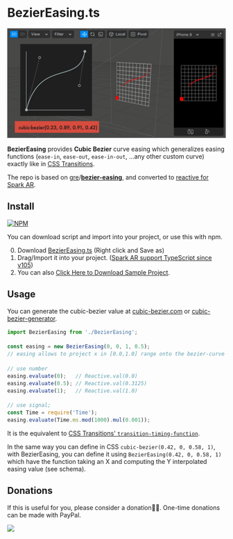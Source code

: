 # BezierEasing.ts

![bezier-easing-index](README.assets/bezier-easing-index.gif)

**BezierEasing** provides **Cubic Bezier** curve easing which generalizes easing functions (`ease-in`, `ease-out`, `ease-in-out`, ...any other custom curve) exactly like in [CSS Transitions](https://cubic-bezier.com/#.17,.67,.83,.67).

The repo is based on [gre](https://github.com/gre)/**[bezier-easing](https://github.com/gre/bezier-easing)**, and converted to [reactive for Spark AR](https://sparkar.facebook.com/ar-studio/learn/scripting/reactive-programming).



## Install

[![NPM](https://nodei.co/npm/sparkar-bezier-easing-ts.png?compact=true)](https://npmjs.org/package/sparkar-bezier-easing-ts)

You can download script and import into your project, or use this with npm.

0. Download [BezierEasing.ts](https://github.com/pofulu/sparkar-bezier-easing/raw/master/BezierEasingDemo/scripts/BezierEasing.ts) (Right click and Save as)
1. Drag/Import it into your project. ([Spark AR support TypeScript since v105](https://sparkar.facebook.com/ar-studio/learn/scripting/typescript-support))
2. You can also [Click Here to Download Sample Project](https://github.com/pofulu/sparkar-bezier-easing/releases/latest/download/BezierEasingDemo.arprojpkg).



## Usage

You can generate the cubic-bezier value at [cubic-bezier.com](https://cubic-bezier.com/) or [cubic-bezier-generator](https://jakcharvat.github.io/cubic-bezier-generator/).

```javascript
import BezierEasing from './BezierEasing';

const easing = new BezierEasing(0, 0, 1, 0.5);
// easing allows to project x in [0.0,1.0] range onto the bezier-curve defined by the 4 points (see schema below).

// use number
easing.evaluate(0);   // Reactive.val(0.0)
easing.evaluate(0.5); // Reactive.val(0.3125)
easing.evaluate(1);   // Reactive.val(1.0)

// use signal;
const Time = require('Time');
easing.evaluate(Time.ms.mod(1000).mul(0.001));
```

It is the equivalent to [CSS Transitions' `transition-timing-function`](http://www.w3.org/TR/css3-transitions/#transition-timing-function-property).

In the same way you can define in CSS `cubic-bezier(0.42, 0, 0.58, 1)`, with BezierEasing, you can define it using `BezierEasing(0.42, 0, 0.58, 1)` which have the function taking an X and computing the Y interpolated easing value (see schema).



## Donations
If this is useful for you, please consider a donation🙏🏼. One-time donations can be made with PayPal.

[![](https://www.paypalobjects.com/en_US/i/btn/btn_donateCC_LG.gif)](https://www.paypal.com/cgi-bin/webscr?cmd=_s-xclick&hosted_button_id=HW99ESSALJZ36)

